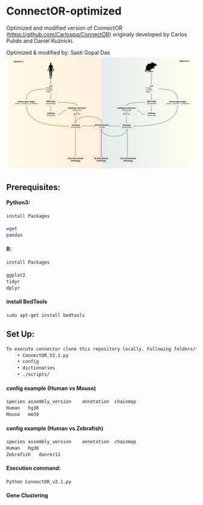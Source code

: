 # ConnectOR-optimized
Optimized and modified version of ConnectOR (https://github.com/Carlospq/ConnectOR) originaly developed by Carlos Pulido and Daniel Kużnicki.

Optimized & modified by: Sasti Gopal Das
![Human JPG](https://github.com/cobRNA/ConnectOR-optimized/blob/main/raw/ConnectOR.jpg)
## Prerequisites:
#### Python3:

```sh
install Packages

wget
pandas
```
#### R:
```sh
install Packages

ggplot2
tidyr
dplyr
```
#### install BedTools
```sh
sudo apt-get install bedtools
```
## Set Up:
```sh
To execute connector clone this repository locally. Following folders/files must be in the same path from command is executed:
    • ConnectOR_V2.1.py 
    • config 
    • dictionaries 
    • ./scripts/
```
#### config example (Human vs Mouse)
```sh
species	assembly_version	annotation	chainmap
Human	hg38
Mouse	mm39
```
#### config example (Human vs Zebrafish)
```sh
species	assembly_version	annotation	chainmap
Human	hg38
Zebrafish	danrer11
```
#### Execution command:
```sh
Python ConnectOR_v2.1.py
```
####  Gene Clustering



